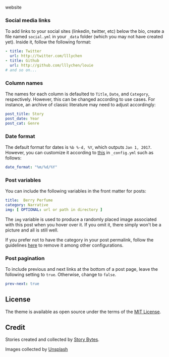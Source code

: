 website

### Social media links
To add links to your social sites (linkedin, twitter, etc) below the bio, create a file named `social.yml` in your `_data` folder (which you may not have created yet). Inside it, follow the following format:

```yaml
- title: Twitter
  url: http://twitter.com/lllychen
- title: Github
  url: http://github.com/lllychen/louie
# and so on...
```

### Column names
The names for each column is defaulted to `Title`, `Date`, and `Category`, respectively. However, this can be changed according to use cases. For instance, an archive of classic literature may need to adjust accordingly:

```yaml
post_title: Story
post_date: Year
post_cat: Genre
```

### Date format
The default format for dates is `%b %-d, %Y`, which outputs `Jan 1, 2017`. However, you can customize it according to [this](http://jekyll.tips/jekyll-casts/date-formatting/#date) in `_config.yml` such as follows:

```yaml
date_format: "%m/%d/%Y"
```

### Post variables
You can include the following variables in the front matter for posts:

```yaml
title:  Berry Perfume
category: Narrative
img: [ OPTIONAL: url or path in directory ]
```

The `img` variable is used to produce a randomly placed image associated with this post when you hover over it. If you omit it, there simply won't be a picture and all is still well.

If you prefer not to have the category in your post permalink, follow the guidelines [here](https://jekyllrb.com/docs/permalinks/) to remove it among other configurations.

### Post pagination
To include previous and next links at the bottom of a post page, leave the following setting to `true`. Otherwise, change to `false`.

```yaml
prev-next: true
```

## License
The theme is available as open source under the terms of the [MIT License](http://opensource.org/licenses/MIT).

## Credit
Stories created and collected by [Story Bytes](http://www.storybytes.com/view-length/0256-words/index-0256.html).

Images collected by [Unsplash](https://unsplash.com/)

